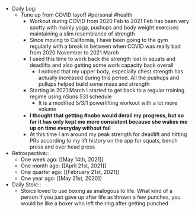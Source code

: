 - Daily Log:
    - Tune up from COVID layoff #personal #health
        - Workout during COVID from 2020 Feb to 2021 Feb has been very spotty with mainly yoga, pushups and body weight exercises maintaining a slim resemblance of strength
        - Since moving to California, I have been going to the gym regularly with a break in between when COVID was really bad from 2020 November to 2021 March
        - I used this time to work back the strength lost in squats and deadlifts and also getting some work capacity back overall
            - I noticed that my upper body, especially chest strength has actually increased during this period. All the pushups and pullups helped build some mass and strength
        - Starting in 2021 March I started to get back to a regular training regime using nSuns 531 schedule
            - It is a modified 5/3/1 powerlifting workout with a lot more volume
        - __I thought that getting #nobo would derail my progress, but so far it has only kept me more consistent because she wakes me up on time everyday without fail__
        - At this time I am around my peak strength for deadlift and hitting PRs according to my lift history on the app for squats, bench press and over head press
- Retrospective::
    - One week ago: [[May 14th, 2021]]
    - One month ago: [[April 21st, 2021]]
    - One quarter ago: [[February 21st, 2021]]
    - One year ago: [[May 21st, 2020]]
- Daily Stoic::
    - Stoics loved to use boxing as analogous to life. What kind of a person if you just gave up after life as thrown a few punches, you would be like a boxer who left the ring after getting punched
